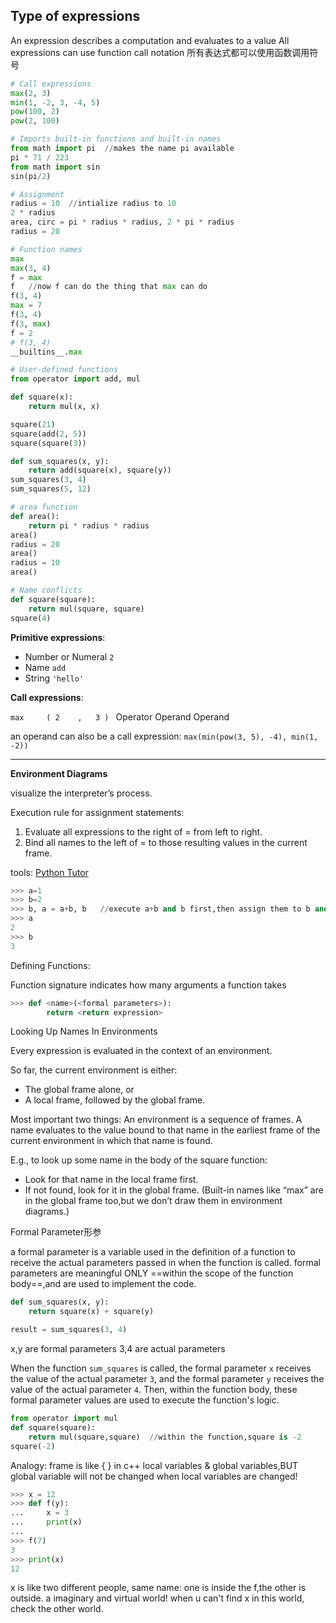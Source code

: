 ## Type of expressions

An expression describes a computation and evaluates to a value
All expressions can use function call notation
所有表达式都可以使用函数调用符号


```python
# Call expressions
max(2, 3)
min(1, -2, 3, -4, 5)
pow(100, 2)
pow(2, 100)

# Imports built-in functions and built-in names
from math import pi  //makes the name pi available
pi * 71 / 223
from math import sin
sin(pi/2)

# Assignment
radius = 10  //intialize radius to 10
2 * radius
area, circ = pi * radius * radius, 2 * pi * radius
radius = 20

# Function names
max
max(3, 4)
f = max
f   //now f can do the thing that max can do
f(3, 4)
max = 7  
f(3, 4)
f(3, max)
f = 2
# f(3, 4)
__builtins__.max

# User-defined functions
from operator import add, mul

def square(x):
    return mul(x, x)

square(21)
square(add(2, 5))
square(square(3))

def sum_squares(x, y):
    return add(square(x), square(y))
sum_squares(3, 4)
sum_squares(5, 12)

# area function
def area():
    return pi * radius * radius
area()
radius = 20
area()
radius = 10
area()

# Name conflicts
def square(square):
    return mul(square, square)
square(4)
```

**Primitive expressions**:
- Number or Numeral  `2`
- Name  `add`
- String  ``'hello'``

**Call expressions**:

  `max     ( 2    ,   3 ) `
Operator Operand   Operand

an operand can also be a call expression:
`max(min(pow(3, 5), -4), min(1, -2))`

---

**Environment Diagrams**

visualize the interpreter’s process.

Execution rule for assignment statements:
1. Evaluate all expressions to the right of = from left to right.
2. Bind all names to the left of = to those resulting values in the current frame.

tools:
[Python Tutor](https://pythontutor.com/cp/composingprograms.html#mode=edit)

```python
>>> a=1
>>> b=2
>>> b, a = a+b, b   //execute a+b and b first,then assign them to b and a
>>> a
2
>>> b
3
```

Defining Functions:

Function signature indicates how many arguments a function takes

```python
>>> def <name>(<formal parameters>):
		return <return expression>
```

Looking Up Names In Environments

Every expression is evaluated in the context of an environment.

So far, the current environment is either:
- The global frame alone, or
- A local frame, followed by the global frame.

Most important two things:
An environment is a sequence of frames.
A name evaluates to the value bound to that name in the earliest frame of the current environment in which that name is found.

E.g., to look up some name in the body of the square function:
- Look for that name in the local frame first.
- If not found, look for it in the global frame.
(Built-in names like “max” are in the global frame too,but we don’t draw them in environment diagrams.)

Formal Parameter形参

a formal parameter is a variable used in the definition of a function to receive the actual parameters passed in when the function is called.
formal parameters are meaningful ONLY ==within the scope of the function body==,and are used to implement the code.

```python
def sum_squares(x, y):
    return square(x) + square(y)

result = sum_squares(3, 4)
```
x,y are formal parameters
3,4 are actual parameters

When the function `sum_squares` is called, the formal parameter `x` receives the value of the actual parameter `3`, and the formal parameter `y` receives the value of the actual parameter `4`. Then, within the function body, these formal parameter values are used to execute the function's logic.

```python
from operator import mul
def square(square):
    return mul(square,square)  //within the function,square is -2
square(-2)
```

Analogy: frame is like { } in c++
		 local variables & global variables,BUT global variable will not be changed when local variables are changed!

```python
>>> x = 12
>>> def f(y):
...     x = 3
...     print(x)
...
>>> f(7)
3
>>> print(x)
12
```

x is like two different people, same name: one is inside the f,the other is outside. a imaginary and virtual world! when u can't find x in this world, check the other world.